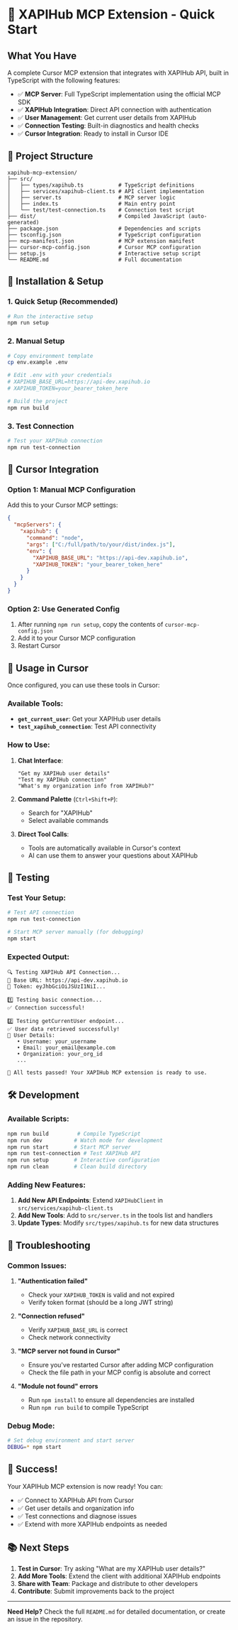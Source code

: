 # 🚀 XAPIHub MCP Extension - Quick Start

## What You Have

A complete Cursor MCP extension that integrates with XAPIHub API, built in TypeScript with the following features:

- ✅ **MCP Server**: Full TypeScript implementation using the official MCP SDK
- ✅ **XAPIHub Integration**: Direct API connection with authentication
- ✅ **User Management**: Get current user details from XAPIHub
- ✅ **Connection Testing**: Built-in diagnostics and health checks
- ✅ **Cursor Integration**: Ready to install in Cursor IDE

## 📁 Project Structure

```
xapihub-mcp-extension/
├── src/
│   ├── types/xapihub.ts           # TypeScript definitions
│   ├── services/xapihub-client.ts # API client implementation
│   ├── server.ts                  # MCP server logic
│   ├── index.ts                   # Main entry point
│   └── test/test-connection.ts    # Connection test script
├── dist/                          # Compiled JavaScript (auto-generated)
├── package.json                   # Dependencies and scripts
├── tsconfig.json                  # TypeScript configuration
├── mcp-manifest.json              # MCP extension manifest
├── cursor-mcp-config.json         # Cursor MCP configuration
├── setup.js                       # Interactive setup script
└── README.md                      # Full documentation
```

## 🔧 Installation & Setup

### 1. Quick Setup (Recommended)
```bash
# Run the interactive setup
npm run setup
```

### 2. Manual Setup
```bash
# Copy environment template
cp env.example .env

# Edit .env with your credentials
# XAPIHUB_BASE_URL=https://api-dev.xapihub.io
# XAPIHUB_TOKEN=your_bearer_token_here

# Build the project
npm run build
```

### 3. Test Connection
```bash
# Test your XAPIHub connection
npm run test-connection
```

## 🔌 Cursor Integration

### Option 1: Manual MCP Configuration

Add this to your Cursor MCP settings:

```json
{
  "mcpServers": {
    "xapihub": {
      "command": "node",
      "args": ["C:/full/path/to/your/dist/index.js"],
      "env": {
        "XAPIHUB_BASE_URL": "https://api-dev.xapihub.io",
        "XAPIHUB_TOKEN": "your_bearer_token_here"
      }
    }
  }
}
```

### Option 2: Use Generated Config

1. After running `npm run setup`, copy the contents of `cursor-mcp-config.json`
2. Add it to your Cursor MCP configuration
3. Restart Cursor

## 🎯 Usage in Cursor

Once configured, you can use these tools in Cursor:

### Available Tools:
- **`get_current_user`**: Get your XAPIHub user details
- **`test_xapihub_connection`**: Test API connectivity

### How to Use:

1. **Chat Interface**:
   ```
   "Get my XAPIHub user details"
   "Test my XAPIHub connection"
   "What's my organization info from XAPIHub?"
   ```

2. **Command Palette** (`Ctrl+Shift+P`):
   - Search for "XAPIHub"
   - Select available commands

3. **Direct Tool Calls**:
   - Tools are automatically available in Cursor's context
   - AI can use them to answer your questions about XAPIHub

## 🧪 Testing

### Test Your Setup:
```bash
# Test API connection
npm run test-connection

# Start MCP server manually (for debugging)
npm start
```

### Expected Output:
```
🔍 Testing XAPIHub API Connection...
📡 Base URL: https://api-dev.xapihub.io
🔑 Token: eyJhbGciOiJSUzI1NiI...

1️⃣ Testing basic connection...
✅ Connection successful!

2️⃣ Testing getCurrentUser endpoint...
✅ User data retrieved successfully!
👤 User Details:
   • Username: your_username
   • Email: your_email@example.com
   • Organization: your_org_id
   ...

🎉 All tests passed! Your XAPIHub MCP extension is ready to use.
```

## 🛠️ Development

### Available Scripts:
```bash
npm run build         # Compile TypeScript
npm run dev          # Watch mode for development
npm run start        # Start MCP server
npm run test-connection # Test XAPIHub API
npm run setup        # Interactive configuration
npm run clean        # Clean build directory
```

### Adding New Features:

1. **Add New API Endpoints**: Extend `XAPIHubClient` in `src/services/xapihub-client.ts`
2. **Add New Tools**: Add to `src/server.ts` in the tools list and handlers
3. **Update Types**: Modify `src/types/xapihub.ts` for new data structures

## 🐛 Troubleshooting

### Common Issues:

1. **"Authentication failed"**
   - Check your `XAPIHUB_TOKEN` is valid and not expired
   - Verify token format (should be a long JWT string)

2. **"Connection refused"**
   - Verify `XAPIHUB_BASE_URL` is correct
   - Check network connectivity

3. **"MCP server not found in Cursor"**
   - Ensure you've restarted Cursor after adding MCP configuration
   - Check the file path in your MCP config is absolute and correct

4. **"Module not found" errors**
   - Run `npm install` to ensure all dependencies are installed
   - Run `npm run build` to compile TypeScript

### Debug Mode:
```bash
# Set debug environment and start server
DEBUG=* npm start
```

## 🎉 Success! 

Your XAPIHub MCP extension is now ready! You can:

- ✅ Connect to XAPIHub API from Cursor
- ✅ Get user details and organization info
- ✅ Test connections and diagnose issues
- ✅ Extend with more XAPIHub endpoints as needed

## 📚 Next Steps

1. **Test in Cursor**: Try asking "What are my XAPIHub user details?"
2. **Add More Tools**: Extend the client with additional XAPIHub endpoints
3. **Share with Team**: Package and distribute to other developers
4. **Contribute**: Submit improvements back to the project

---

**Need Help?** Check the full `README.md` for detailed documentation, or create an issue in the repository.
